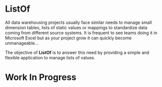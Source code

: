 # ListOf
All data warehousing projects usually face similar needs to manage small dimension tables, lists of static values or mappings to standardize data coming from different source systems. It is frequent to see teams doing it in Microsoft Excel but as your project grow it can quickly become unmanageable...

The objective of **ListOf** is to answer this need by providing a simple and flexible application to manage lists of values.

# Work In Progress

